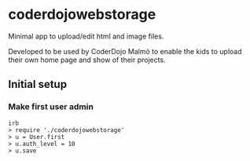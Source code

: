# coderdojowebstorage

Minimal app to upload/edit html and image files.

Developed to be used by CoderDojo Malmö to enable the kids to upload their own home page and show of their projects.

## Initial setup

### Make first user admin

    irb
    > require './coderdojowebstorage'
    > u = User.first
    > u.auth_level = 10
    > u.save